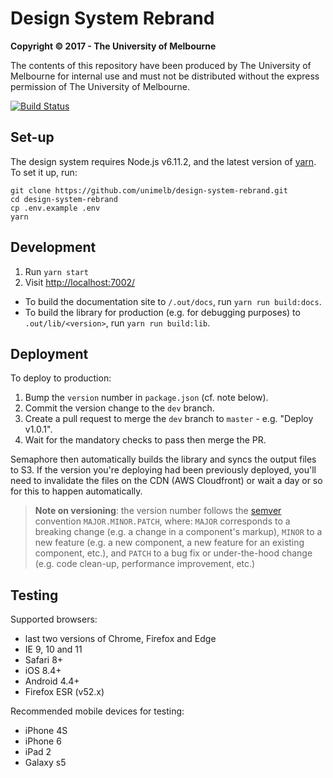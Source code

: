 # Design System Rebrand

**Copyright &copy; 2017 - The University of Melbourne**

The contents of this repository have been produced by The University of Melbourne for internal use and must not be distributed without the express permission of The University of Melbourne.

[![Build Status](https://semaphoreci.com/api/v1/projects/6a44d24e-e1db-4adc-a948-2e0a4ebb6b4c/1516302/badge.svg)](https://semaphoreci.com/unimelb/web-templates-2017)


## Set-up

The design system requires Node.js v6.11.2, and the latest version of [yarn](https://yarnpkg.com/en/). To set it up, run:

```
git clone https://github.com/unimelb/design-system-rebrand.git
cd design-system-rebrand
cp .env.example .env
yarn
```


## Development

1. Run `yarn start`
1. Visit [http://localhost:7002/](http://localhost:7002/)

- To build the documentation site to `/.out/docs`, run `yarn run build:docs`.
- To build the library for production (e.g. for debugging purposes) to `.out/lib/<version>`, run `yarn run build:lib`.


## Deployment

To deploy to production:

1. Bump the `version` number in `package.json` (cf. note below).
1. Commit the version change to the `dev` branch.
1. Create a pull request to merge the `dev` branch to `master` - e.g. "Deploy v1.0.1".
1. Wait for the mandatory checks to pass then merge the PR.

Semaphore then automatically builds the library and syncs the output files to S3. If the version you're deploying had been previously deployed, you'll need to invalidate the files on the CDN (AWS Cloudfront) or wait a day or so for this to happen automatically.

> **Note on versioning**: the version number follows the [semver](http://semver.org/) convention `MAJOR.MINOR.PATCH`, where: `MAJOR` corresponds to a breaking change (e.g. a change in a component's markup), `MINOR` to a new feature (e.g. a new component, a new feature for an existing component, etc.), and `PATCH` to a bug fix or under-the-hood change (e.g. code clean-up, performance improvement, etc.)


## Testing

Supported browsers:
- last two versions of Chrome, Firefox and Edge
- IE 9, 10 and 11
- Safari 8+
- iOS 8.4+
- Android 4.4+
- Firefox ESR (v52.x)

Recommended mobile devices for testing:
- iPhone 4S
- iPhone 6
- iPad 2
- Galaxy s5
